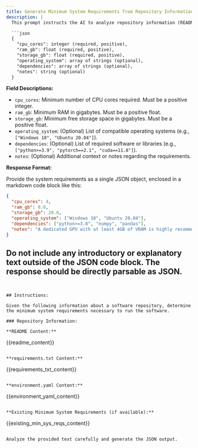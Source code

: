 ```yaml
---
title: Generate Minimum System Requirements from Repository Information as JSON
description: |
  This prompt instructs the AI to analyze repository information (README, requirements.txt, environment.yaml, existing system requirements) and generate a JSON object representing the minimum system requirements. The JSON object MUST strictly adhere to the following schema:

  ```json
  {
    "cpu_cores": integer (required, positive),
    "ram_gb": float (required, positive),
    "storage_gb": float (required, positive),
    "operating_system": array of strings (optional),
    "dependencies": array of strings (optional),
    "notes": string (optional)
  }
  ```

  **Field Descriptions:**

  *   `cpu_cores`: Minimum number of CPU cores required. Must be a positive integer.
  *   `ram_gb`: Minimum RAM in gigabytes. Must be a positive float.
  *   `storage_gb`: Minimum free storage space in gigabytes. Must be a positive float.
  *   `operating_system`: (Optional) List of compatible operating systems (e.g., `["Windows 10", "Ubuntu 20.04"]`).
  *   `dependencies`: (Optional) List of required software or libraries (e.g., `["python>=3.9", "pytorch==2.1", "cuda==11.8"]`).
  *   `notes`: (Optional) Additional context or notes regarding the requirements.

  **Response Format:**

  Provide the system requirements as a single JSON object, enclosed in a markdown code block like this:

  ```json
  {
    "cpu_cores": 4,
    "ram_gb": 8.0,
    "storage_gb": 20.0,
    "operating_system": ["Windows 10", "Ubuntu 20.04"],
    "dependencies": ["python>=3.8", "numpy", "pandas"],
    "notes": "A dedicated GPU with at least 4GB of VRAM is highly recommended for optimal performance."
  }
  ```

  Do not include any introductory or explanatory text outside of the JSON code block. The response should be directly parsable as JSON.
---
```


## Instructions:

Given the following information about a software repository, determine the minimum system requirements necessary to run the software.

### Repository Information:

**README Content:**
```
{{readme_content}}
```

**requirements.txt Content:**
```
{{requirements_txt_content}}
```

**environment.yaml Content:**
```
{{environment_yaml_content}}
```

**Existing Minimum System Requirements (if available):**
```
{{existing_min_sys_reqs_content}}
```

Analyze the provided text carefully and generate the JSON output.